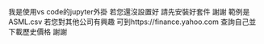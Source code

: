 我是使用vs code的jupyter外掛
若您還沒設置好 請先安裝好套件 謝謝
範例是ASML.csv 若您對其他公司有興趣 
可到https://finance.yahoo.com 查詢自己並下載歷史價格 謝謝
